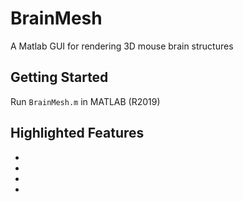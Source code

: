 # BrainMesh
A Matlab GUI for rendering 3D mouse brain structures
## Getting Started
Run ```BrainMesh.m``` in MATLAB (R2019)
## Highlighted Features
*
*
*
*
